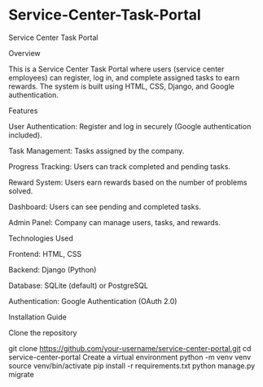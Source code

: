 # Service-Center-Task-Portal
Service Center Task Portal

Overview

This is a Service Center Task Portal where users (service center employees) can register, log in, and complete assigned tasks to earn rewards. The system is built using HTML, CSS, Django, and Google authentication.

Features

User Authentication: Register and log in securely (Google authentication included).

Task Management: Tasks assigned by the company.

Progress Tracking: Users can track completed and pending tasks.

Reward System: Users earn rewards based on the number of problems solved.

Dashboard: Users can see pending and completed tasks.

Admin Panel: Company can manage users, tasks, and rewards.

Technologies Used

Frontend: HTML, CSS

Backend: Django (Python)

Database: SQLite (default) or PostgreSQL

Authentication: Google Authentication (OAuth 2.0)

Installation Guide

Clone the repository

git clone https://github.com/your-username/service-center-portal.git
cd service-center-portal
Create a virtual environment
python -m venv venv
source venv/bin/activate
pip install -r requirements.txt
python manage.py migrate

